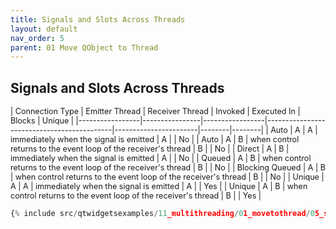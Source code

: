 ```yaml
---
title: Signals and Slots Across Threads
layout: default
nav_order: 5
parent: 01 Move QObject to Thread
---
```


## Signals and Slots Across Threads


<div style="font-size: 90%; table-layout: auto; width: auto;">
| Connection Type | Emitter Thread | Receiver Thread |       Invoked                                    | Executed In           | Blocks | Unique |
|-----------------|----------------|-----------------|--------------------------------------------|-----------------------|--------|--------|
| Auto            |        A       |        A        | immediately when the signal is emitted |        A              |        | No     |
| Auto            |        A       |        B        | when control returns to the event loop of the receiver's thread |        B              |        | No     |
| Direct          |        A       |        B        | immediately when the signal is emitted |        A              |        | No     |
| Queued          |        A       |        B        | when control returns to the event loop of the receiver's thread |        B              |        | No     |
| Blocking Queued |        A       |        B        | when control returns to the event loop of the receiver's thread |        B              |        | No     |
| Unique          |        A       |        A        | immediately when the signal is emitted |        A              |        | Yes    |
| Unique          |        A       |        B        | when control returns to the event loop of the receiver's thread |        B              |        | Yes    |
</div>

```python
{% include src/qtwidgetsexamples/11_multithreading/01_movetothread/05_signals_and_slots_across_threads.py %}
```

